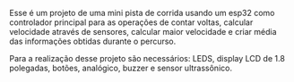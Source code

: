 Esse é um projeto de uma mini pista de corrida usando um esp32 como controlador principal para as operações de contar voltas, calcular velocidade através de sensores, calcular maior velocidade e criar média das informações obtidas durante o percurso.

Para a realização desse projeto são necessários: LEDS, display LCD de 1.8 polegadas, botões, analógico, buzzer e sensor ultrassônico.
